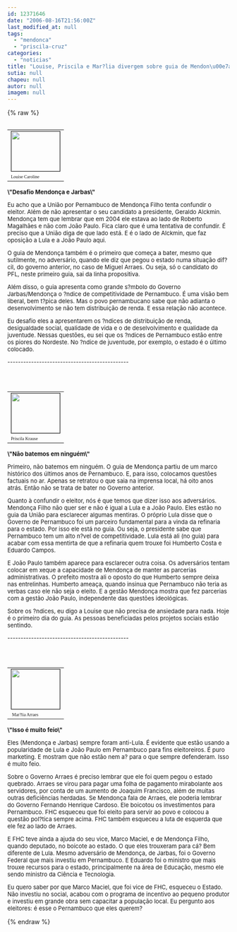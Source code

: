 ```yaml
---
id: 12371646
date: "2006-08-16T21:56:00Z"
last_modified_at: null
tags:
  - "mendonca"
  - "priscila-cruz"
categories:
  - "noticias"
title: "Louise, Priscila e Mar?lia divergem sobre guia de Mendon\u00e7a"
sutia: null
chapeu: null
autor: null
imagem: null
---
```

{% raw %}
<p><TABLE cellSpacing=5 cellPadding=0 width=110 align=right border=0></p>
<p><TBODY></p>
<p><TR></p>
<p><TD><IMG height=90 src=\"https://www2.uol.com.br/JC/sites/blogdaseleicoes/imagens/foto_mblog2.jpg\" width=110 border=1></TD></TR></p>
<p><TR></p>
<p><TD><FONT face=Verdana size=1>Louise Caroline</FONT></TD></TR></TBODY></TABLE><FONT size=2></p>
<p><P><STRONG>\"Desafio Mendonça e Jarbas\"</STRONG></P></p>
<p><P>Eu acho que a União por Pernambuco de Mendonça Filho tenta confundir o eleitor. Além de não apresentar o seu candidato a presidente, Geraldo Alckmin. Mendonça tem que lembrar que em 2004 ele estava ao lado de Roberto Magalhães e não com João Paulo. Fica claro que é uma tentativa de confundir. É preciso que a União diga de que lado está. E é o lado de Alckmin, que faz oposição a Lula e a João Paulo aqui. </P></p>
<p><P>O guia de Mendonça também é o primeiro que começa a bater, mesmo que sutilmente, no adversário, quando ele diz que pegou o estado numa situação dif?cil, do governo anterior, no caso de Miguel Arraes. Ou seja, só o candidato do PFL, neste primeiro guia, sai da linha propositiva. </P></p>
<p><P>Além disso, o guia apresenta como grande s?mbolo do Governo Jarbas/Mendonça o ?ndice de competitividade de Pernambuco. É uma visão bem liberal, bem t?pica deles. Mas o povo pernambucano sabe que não adianta o desenvolvimento se não tem distribuição de renda. E essa relação não acontece.</P></p>
<p><P>Eu desafio eles a apresentarem os ?ndices de distribuição de renda, desigualdade social, qualidade de vida e o de deselvolvimento e qualidade da juventude. Nessas questões, eu sei que os ?ndices de Pernambuco estão entre os piores do Nordeste. No ?ndice de juventude, por exemplo, o estado é o último colocado.</P></p>
<p><P>----------------------------------------------</P></p>
<p><P>&nbsp;</P></FONT></p>
<p><TABLE cellSpacing=5 cellPadding=0 width=110 align=right border=0></p>
<p><TBODY></p>
<p><TR></p>
<p><TD><IMG height=90 src=\"https://www2.uol.com.br/JC/sites/blogdaseleicoes/imagens/foto_mblog1.jpg\" width=110 border=1></TD></TR></p>
<p><TR></p>
<p><TD><FONT face=Verdana size=1>Priscila Krause</FONT></TD></TR></TBODY></TABLE><B><FONT size=2></p>
<p><P>\"Não batemos em ninguém\"</P></p>
<p><P></B>Primeiro, não batemos em ninguém. O guia de Mendonça partiu de um marco histórico dos últimos anos de Pernambuco. E, para isso, colocamos questões factuais no ar. Apenas se retratou o que saia na imprensa local, há oito anos atrás. Então não se trata de bater no Governo anterior. </P></p>
<p><P>Quanto à confundir o eleitor, nós é que temos que dizer isso aos adversários. Mendonça Filho não quer ser e não é igual a Lula e a João Paulo. Eles estão no guia da União para esclarecer algumas mentiras. O próprio Lula disse que o Governo de Pernambuco foi um parceiro fundamental para a vinda da refinaria para o estado. Por isso ele está no guia. Ou seja, o presidente sabe que Pernambuco tem um alto n?vel de competitividade. Lula está ali (no guia) para acabar com essa mentirta de que a refinaria quem trouxe foi Humberto Costa e Eduardo Campos.</P></p>
<p><P>E João Paulo também aparece para esclarecer outra coisa. Os adversários tentam colocar em xeque a capacidade de Mendonça de manter as parcerias administrativas. O prefeito mostra ali o oposto do que Humberto sempre deixa nas entrelinhas. Humberto ameaça, quando insinua que Pernambuco não teria as verbas caso ele não seja o eleito. E a gestão Mendonça mostra que fez parcerias com a gestão João Paulo, independente das questões ideológicas. </P></p>
<p><P>Sobre os ?ndices, eu digo a Louise que não precisa de ansiedade para nada. Hoje é o primeiro dia do guia. As pessoas beneficiadas pelos projetos sociais estão sentindo.</P></p>
<p><P>----------------------------------------------</P></p>
<p><P>&nbsp;</P></FONT></p>
<p><TABLE cellSpacing=5 cellPadding=0 width=110 align=right border=0></p>
<p><TBODY></p>
<p><TR></p>
<p><TD><IMG height=90 src=\"https://www2.uol.com.br/JC/sites/blogdaseleicoes/imagens/foto_mblog3.jpg\" width=110 border=1></TD></TR></p>
<p><TR></p>
<p><TD><FONT face=Verdana size=1>&nbsp;Mar?lia Arraes</FONT></TD></TR></TBODY></TABLE><B><FONT size=2></p>
<p><P>\"Isso é muito feio\"</P></p>
<p><P></B>Eles (Mendonça e Jarbas) sempre foram anti-Lula. É evidente que estão usando a popularidade de Lula e João Paulo em Pernambuco para fins eleitoreiros. É puro marketing. E mostram que não estão nem a? para o que sempre defenderam. Isso é muito feio.</P></p>
<p><P>Sobre o Governo Arraes é preciso lembrar que ele foi quem pegou o estado quebrado. Arraes se virou para pagar uma folha de pagamento mirabolante aos servidores, por conta de um aumento de Joaquim Francisco, além de muitas outras deficiências herdadas. Se Mendonça fala de Arraes, ele poderia lembrar do Governo Fernando Henrique Cardoso. Ele boicotou os investimentos para Pernambuco. FHC esqueceu que foi eleito para servir ao povo e colocou a questão pol?tica sempre acima. FHC também esqueceu a luta de esquerda que ele fez ao lado de Arraes. </P></p>
<p><P>E FHC teve ainda a ajuda do seu vice, Marco Maciel, e de Mendonça Filho, quando deputado, no boicote ao estado. O que eles trouxeram para cá? Bem diferente de Lula. Mesmo adversário de Mendonça, de Jarbas, foi o Governo Federal que mais investiu em Pernambuco. E Eduardo foi o ministro que mais trouxe recursos para o estado, principalmente na área de Educação, mesmo ele sendo ministro da Ciência e Tecnologia. </P></p>
<p><P>Eu quero saber por que Marco Maciel, que foi vice de FHC, esqueceu o Estado. Não investiu no social, acabou com o programa de incentivo ao pequeno produtor e investiu em grande obra sem capacitar a população local. Eu pergunto aos eleitores: é esse o Pernambuco que eles querem?</P></FONT> </p>
{% endraw %}
